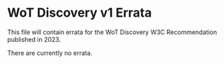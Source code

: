 # WoT Discovery v1 Errata
This file will contain errata for the WoT Discovery W3C Recommendation
published in 2023.

There are currently no errata.
